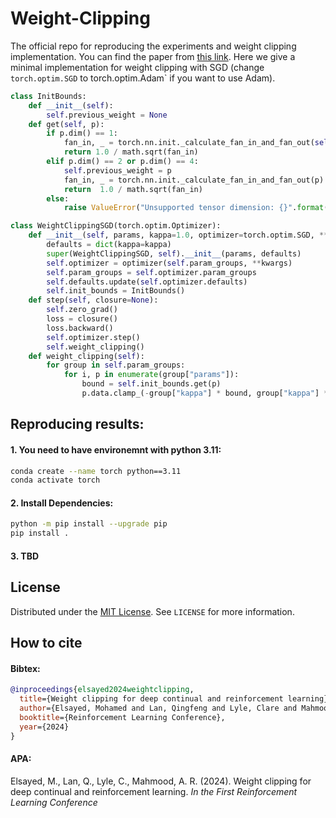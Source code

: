 # Weight-Clipping

The official repo for reproducing the experiments and weight clipping implementation. You can find the paper from [this link](). Here we give a minimal implementation for weight clipping with SGD (change `torch.optim.SGD` to torch.optim.Adam` if you want to use Adam).

```python
class InitBounds:
    def __init__(self):
        self.previous_weight = None
    def get(self, p):
        if p.dim() == 1:
            fan_in, _ = torch.nn.init._calculate_fan_in_and_fan_out(self.previous_weight)
            return 1.0 / math.sqrt(fan_in)
        elif p.dim() == 2 or p.dim() == 4:
            self.previous_weight = p
            fan_in, _ = torch.nn.init._calculate_fan_in_and_fan_out(p)
            return  1.0 / math.sqrt(fan_in)
        else:
            raise ValueError("Unsupported tensor dimension: {}".format(p.dim()))

class WeightClippingSGD(torch.optim.Optimizer):
    def __init__(self, params, kappa=1.0, optimizer=torch.optim.SGD, **kwargs):
        defaults = dict(kappa=kappa)
        super(WeightClippingSGD, self).__init__(params, defaults)
        self.optimizer = optimizer(self.param_groups, **kwargs)
        self.param_groups = self.optimizer.param_groups
        self.defaults.update(self.optimizer.defaults)
        self.init_bounds = InitBounds()
    def step(self, closure=None):
        self.zero_grad()
        loss = closure()
        loss.backward()
        self.optimizer.step()
        self.weight_clipping()
    def weight_clipping(self):
        for group in self.param_groups:
            for i, p in enumerate(group["params"]):
                bound = self.init_bounds.get(p)
                p.data.clamp_(-group["kappa"] * bound, group["kappa"] * bound)
```

## Reproducing results:
#### 1. You need to have environemnt with python 3.11:
``` sh
conda create --name torch python==3.11
conda activate torch
```
#### 2. Install Dependencies:
```sh
python -m pip install --upgrade pip
pip install .
```
#### 3. TBD

## License
Distributed under the [MIT License](https://opensource.org/licenses/MIT). See `LICENSE` for more information.



## How to cite

#### Bibtex:
```bibtex
@inproceedings{elsayed2024weightclipping,
  title={Weight clipping for deep continual and reinforcement learning},
  author={Elsayed, Mohamed and Lan, Qingfeng and Lyle, Clare and Mahmood, A Rupam},
  booktitle={Reinforcement Learning Conference},
  year={2024}
}
```

#### APA:
Elsayed, M., Lan, Q., Lyle, C., Mahmood, A. R. (2024). Weight clipping for deep continual and reinforcement learning. <em>In the First Reinforcement Learning Conference</em>
